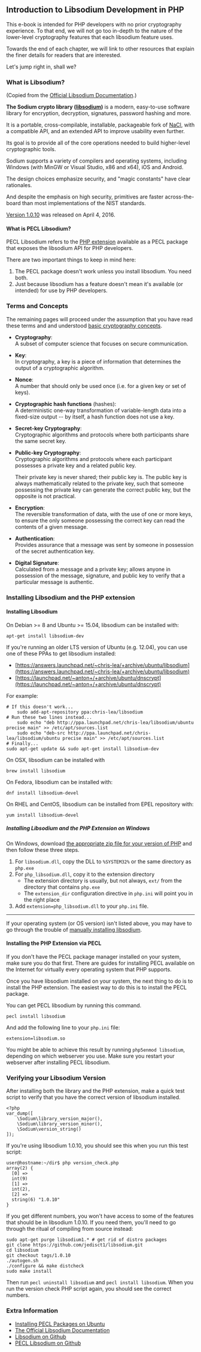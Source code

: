 ## Introduction to Libsodium Development in PHP

This e-book is intended for PHP developers with no prior cryptography 
experience. To that end, we will not go too in-depth to the nature of the lower-level 
cryptography features that each libsodium feature uses.

Towards the end of each chapter, we will link to other resources that explain 
the finer details for readers that are interested.

Let's jump right in, shall we?

<h3 id="what-is-libsodium">What is Libsodium?</h3>

(Copied from the [Official Libsodium Documentation](https://download.libsodium.org/doc/).)

**The Sodium crypto library ([libsodium](https://github.com/jedisct1/libsodium))** 
is a modern, easy-to-use software library for encryption, decryption,
signatures, password hashing and more.

It is a portable, cross-compilable, installable, packageable fork of [NaCl](http://nacl.cr.yp.to),
with a compatible API, and an extended API to improve usability even further.

Its goal is to provide all of the core operations needed to build higher-level
cryptographic tools.

Sodium supports a variety of compilers and operating systems, including Windows
(with MinGW or Visual Studio, x86 and x64), iOS and Android.

The design choices emphasize security, and "magic constants" have clear rationales.

And despite the emphasis on high security, primitives are faster across-the-board
than most implementations of the NIST standards.

[Version 1.0.10](https://github.com/jedisct1/libsodium/releases) was released on 
April 4, 2016.

#### What is PECL Libsodium?

PECL Libsodium refers to the [PHP extension](https://pecl.php.net/package/libsodium)
available as a PECL package that exposes the libsodium API for PHP developers.

There are two important things to keep in mind here:

1. The PECL package doesn't work unless you install libsodium. You need both.
2. Just because libsodium has a feature doesn't mean it's available (or intended)
   for use by PHP developers.

<h3 id="terms-concepts">Terms and Concepts</h3>

The remaining pages will proceed under the assumption that you have read these terms
and and understood [basic cryptography concepts](https://paragonie.com/blog/2015/08/you-wouldnt-base64-a-password-cryptography-decoded).

* **Cryptography**:  
  A subset of computer science that focuses on secure communication.
* **Key**:  
  In cryptography, a key is a piece of information that determines the output of
  a cryptographic algorithm.
* **Nonce**:  
  A number that should only be used once (i.e. for a given key or set of keys).
* **Cryptographic hash functions** (hashes):  
  A deterministic one-way transformation of variable-length data into a fixed-size
  output -- by itself, a hash function does not use a key.
* **Secret-key Cryptography**:  
  Cryptographic algorithms and protocols where both participants share the same 
  secret key.
* **Public-key Cryptography**:  
  Cryptographic algorithms and protocols where each participant possesses a 
  private key and a related public key.
  
  Their private key is never shared; their public key is. The public key is always 
  mathematically related to the private key, such that someone possessing the
  private key can generate the correct public key, but the opposite is not
  practical.
* **Encryption**:  
  The reversible transformation of data, with the use of one or more keys, to 
  ensure the only someone possessing the correct key can read the contents of a
  given message.
* **Authentication**:  
  Provides assurance that a message was sent by someone in possession of the 
  secret authentication key.
* **Digital Signature**:  
  Calculated from a message and a private key; allows anyone in possession of 
  the message, signature, and public key to verify that a particular message is
  authentic.

<h3 id="installing-libsodium">Installing Libsodium and the PHP extension</h3>

#### Installing Libsodium

On Debian >= 8 and Ubuntu >= 15.04, libsodium can be installed with:

    apt-get install libsodium-dev

If you're running an older LTS version of Ubuntu (e.g. 12.04), you can use one
of these PPAs to get libsodium installed:

* [https://answers.launchpad.net/~chris-lea/+archive/ubuntu/libsodium](https://answers.launchpad.net/~chris-lea/+archive/ubuntu/libsodium)
* [https://launchpad.net/~anton+/+archive/ubuntu/dnscrypt](https://launchpad.net/~anton+/+archive/ubuntu/dnscrypt)

For example:

    # If this doesn't work...
        sudo add-apt-repository ppa:chris-lea/libsodium
    # Run these two lines instead...
        sudo echo "deb http://ppa.launchpad.net/chris-lea/libsodium/ubuntu precise main" >> /etc/apt/sources.list
        sudo echo "deb-src http://ppa.launchpad.net/chris-lea/libsodium/ubuntu precise main" >> /etc/apt/sources.list
    # Finally...
    sudo apt-get update && sudo apt-get install libsodium-dev

On OSX, libsodium can be installed with

    brew install libsodium

On Fedora, libsodium can be installed with:

    dnf install libsodium-devel

On RHEL and CentOS, libsodium can be installed from EPEL repository with:

    yum install libsodium-devel

<h5 id="install-windows">Installing Libsodium and the PHP Extension on Windows</h5>

On Windows, download [the appropriate zip file for your version of PHP](http://windows.php.net/downloads/pecl/releases/libsodium/1.0.2/)
and then follow these three steps.

1. For `libsodium.dll`, copy the DLL to `%SYSTEM32%` or the same directory as `php.exe`
2. For `php_libsodium.dll`, copy it to the extension directory 
   * The extension directory is usually, but not always, `ext/` from the directory that contains `php.exe`
   * The `extension_dir` configuration directive in `php.ini` will point you in the right place
3. Add `extension=php_libsodium.dll` to your `php.ini` file.

---------------------------

If your operating system (or OS version) isn't listed above, you may have to go
through the trouble of [manually installing libsodium](https://download.libsodium.org/doc/installation/index.html).

#### Installing the PHP Extension via PECL

If you don't have the PECL package manager installed on your system, make sure
you do that first. There are guides for installing PECL available on the 
Internet for virtually every operating system that PHP supports.

Once you have libsodium installed on your system, the next thing to do is to 
install the PHP extension. The easiest way to do this is to install the PECL
package.

You can get PECL libsodium by running this command.

    pecl install libsodium

And add the following line to your `php.ini` file:

    extension=libsodium.so

You might be able to achieve this result by running `php5enmod libsodium`,
depending on which webserver you use. Make sure you restart your webserver after
installing PECL libsodium.

### Verifying your Libsodium Version

After installing both the library and the PHP extension, make a quick test script to verify that you have the correct version of libsodium installed.

    <?php
    var_dump([
        \Sodium\library_version_major(),
        \Sodium\library_version_minor(),
        \Sodium\version_string()
    ]);

If you're using libsodium 1.0.10, you should see this when you run this test 
script:

    user@hostname:~/dir$ php version_check.php
    array(2) {
      [0] =>
      int(9)
      [1] =>
      int(2),
      [2] =>
      string(6) "1.0.10"
    }

If you get different numbers, you won't have access to some of the features that
should be in libsodium 1.0.10. If you need them, you'll need to go through the
ritual of compiling from source instead:

    sudo apt-get purge libsodium1.* # get rid of distro packages
    git clone https://github.com/jedisct1/libsodium.git
    cd libsodium
    git checkout tags/1.0.10
    ./autogen.sh
    ./configure && make distcheck
    sudo make install

Then run `pecl uninstall libsodium` and `pecl install libsodium`. When you run
the version check PHP script again, you should see the correct numbers.

### Extra Information

* [Installing PECL Packages on Ubuntu](http://askubuntu.com/a/403348/260704)
* [The Official Libsodium Documentation](https://download.libsodium.org/doc)
* [Libsodium on Github](https://github.com/jedisct1/libsodium)
* [PECL Libsodium on Github](https://github.com/jedisct1/libsodium-php)
